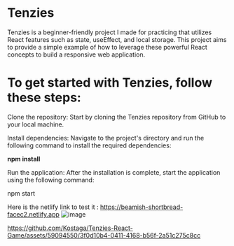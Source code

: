 # Tenzies
Tenzies is a beginner-friendly project I made for practicing that utilizes React features such as state, useEffect, and local storage. This project aims to provide a simple example of how to leverage these powerful React concepts to build a responsive web application.

# To get started with Tenzies, follow these steps:

Clone the repository: Start by cloning the Tenzies repository from GitHub to your local machine.

Install dependencies: Navigate to the project's directory and run the following command to install the required dependencies:

**npm install**

Run the application: After the installation is complete, start the application using the following command:

npm start

Here is the netlify link to test it : https://beamish-shortbread-facec2.netlify.app
![image](https://github.com/Kostaga/Tenzies-React-Game/assets/59094550/510e3940-cbdc-4cd4-afb7-598d63853ef6)


https://github.com/Kostaga/Tenzies-React-Game/assets/59094550/3f0d10b4-0411-4168-b56f-2a51c275c8cc

